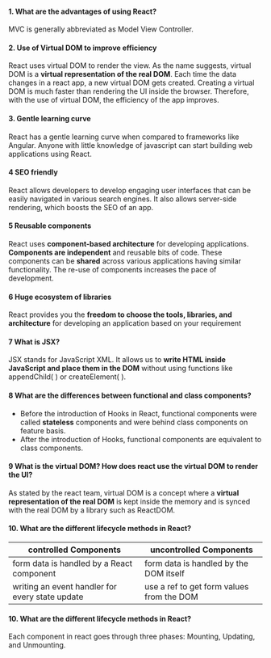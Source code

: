 #### 1. What are the advantages of using React?
MVC is generally abbreviated as Model View Controller.

#### 2. **Use of Virtual DOM to improve efficiency**       
React uses virtual DOM to render the view. As the name suggests, virtual DOM is a **virtual representation of the real DOM**. Each time the data changes in a react app, a new virtual DOM gets created. Creating a virtual DOM is much faster than rendering the UI inside the browser. Therefore, with the use of virtual DOM, the efficiency of the app improves.

#### 3. **Gentle learning curve**       
React has a gentle learning curve when compared to frameworks like Angular. Anyone with little knowledge of javascript can start building web applications using React.

#### 4 **SEO friendly**     
React allows developers to develop engaging user interfaces that can be easily navigated in various search engines. It also allows server-side rendering, which boosts the SEO of an app.

#### 5 **Reusable components**     
React uses **component-based architecture** for developing applications. **Components are independent** and reusable bits of code. These components can be 
**shared** across various applications having similar functionality. The re-use of components increases the pace of development.   

#### 6 **Huge ecosystem of libraries**
React provides you the **freedom to choose the tools, libraries, and architecture** for developing an application based on your requirement

#### 7 What is JSX?
JSX stands for JavaScript XML.
It allows us to **write HTML inside JavaScript and place them in the DOM** without using functions like appendChild( ) or createElement( ).

#### 8 What are the differences between functional and class components?
* Before the introduction of Hooks in React, functional components were called **stateless** components and were behind class components on feature basis. 
* After the introduction of Hooks, functional components are equivalent to class components.

#### 9 What is the virtual DOM? How does react use the virtual DOM to render the UI?
As stated by the react team, virtual DOM is a concept where a **virtual representation of the real DOM** is kept inside the memory and is synced with the real DOM by a library such as ReactDOM.

#### 10. What are the different lifecycle methods in React?
controlled Components | uncontrolled Components
------------ | -------------
form data is handled by a React component | form data is handled by the DOM itself
writing an event handler for every state update | use a ref to get form values from the DOM


#### 10. What are the different lifecycle methods in React?
Each component in react goes through three phases: Mounting, Updating, and Unmounting.


